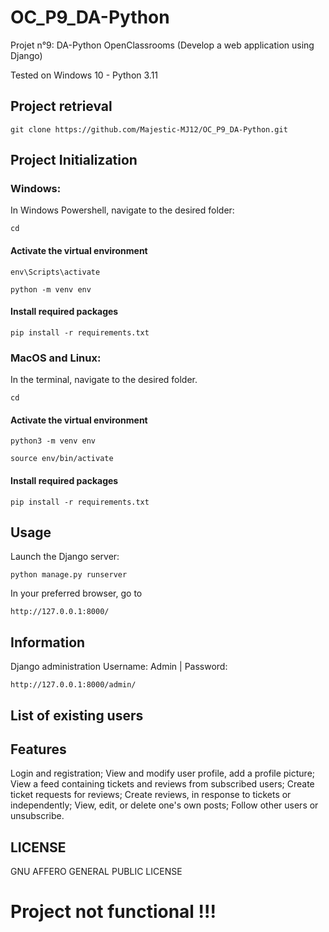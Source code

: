 # OC_P9_DA-Python
Projet n°9: DA-Python OpenClassrooms (Develop a web application using Django)

Tested on Windows 10 - Python 3.11

## Project retrieval

```
git clone https://github.com/Majestic-MJ12/OC_P9_DA-Python.git
```

## Project Initialization

### Windows:

In Windows Powershell, navigate to the desired folder:

```
cd
```

#### Activate the virtual environment

```
env\Scripts\activate
```
```
python -m venv env
```

#### Install required packages

```
pip install -r requirements.txt
```

### MacOS and Linux:

In the terminal, navigate to the desired folder.

```
cd
```

#### Activate the virtual environment

```
python3 -m venv env
```
```
source env/bin/activate
```

#### Install required packages

```
pip install -r requirements.txt
```

## Usage

Launch the Django server:

```
python manage.py runserver
```

In your preferred browser, go to 
```
http://127.0.0.1:8000/
```

## Information

Django administration
Username: Admin | Password: 

```
http://127.0.0.1:8000/admin/
```

## List of existing users

## Features

Login and registration;
View and modify user profile, add a profile picture;
View a feed containing tickets and reviews from subscribed users;
Create ticket requests for reviews;
Create reviews, in response to tickets or independently;
View, edit, or delete one's own posts;
Follow other users or unsubscribe.

## LICENSE

GNU AFFERO GENERAL PUBLIC LICENSE


# Project not functional !!!
